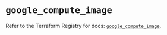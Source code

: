 # `google_compute_image`

Refer to the Terraform Registry for docs: [`google_compute_image`](https://registry.terraform.io/providers/hashicorp/google/6.45.0/docs/resources/compute_image).
